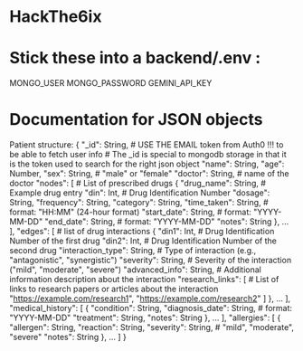 # HackThe6ix

# Stick these into a backend/.env :
MONGO_USER
MONGO_PASSWORD
GEMINI_API_KEY

# Documentation for JSON objects
Patient structure:
{
    "_id": String, # USE THE EMAIL token from Auth0 !!! to be able to fetch user info
                   # The _id is special to mongodb storage in that it is the token used to search for the right json object
    "name": String,
    "age": Number,
    "sex": String, # "male" or "female"
    "doctor": String, # name of the doctor
    "nodes": [ # List of prescribed drugs
        {
            "drug_name": String, # Example drug entry
            "din": Int, # Drug Identification Number
            "dosage": String,
            "frequency": String,
            "category": String,
            "time_taken": String, # format: "HH:MM" (24-hour format)
            "start_date": String, # format: "YYYY-MM-DD"
            "end_date": String, # format: "YYYY-MM-DD"
            "notes": String
        }, 
        ...
    ],
    "edges": [ # list of drug interactions
        {
            "din1": Int, # Drug Identification Number of the first drug
            "din2": Int, # Drug Identification Number of the second drug
            "interaction_type": String, # Type of interaction (e.g., "antagonistic", "synergistic")
            "severity": String, # Severity of the interaction ("mild", "moderate", "severe")
            "advanced_info": String, # Additional information description about the interaction
            "research_links": [ # List of links to research papers or articles about the interaction
                "https://example.com/research1",
                "https://example.com/research2"
            ]
        },
        ...
    ],
    "medical_history": [
        {
            "condition": String,
            "diagnosis_date": String, # format: "YYYY-MM-DD"
            "treatment": String,
            "notes": String
        },
        ...
    ],
    "allergies": [
        {
            "allergen": String,
            "reaction": String,
            "severity": String, # "mild", "moderate", "severe"
            "notes": String
        },
        ...
    ]
}